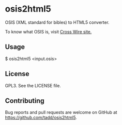 # osis2html5

OSIS (XML standard for bibles) to HTML5 converter.

To know what OSIS is, visit [Cross Wire site.](https://www.crosswire.org/osis/)

## Usage

$ osis2html5 <input.osis> <output dirname>

## License

GPL3. See the LICENSE file.

## Contributing

Bug reports and pull requests are welcome on GitHub at https://github.com/tadd/osis2html5.
